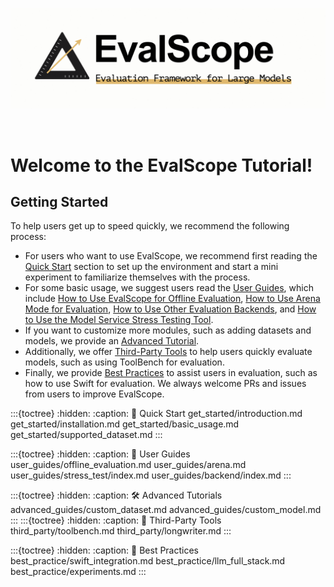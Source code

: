 ![EvalScope Logo](_static/images/evalscope_logo.png)

<br>

# Welcome to the EvalScope Tutorial!

## Getting Started
To help users get up to speed quickly, we recommend the following process:
- For users who want to use EvalScope, we recommend first reading the [Quick Start](get_started/introduction.md) section to set up the environment and start a mini experiment to familiarize themselves with the process.
- For some basic usage, we suggest users read the [User Guides](user_guides/offline_evaluation.md), which include [How to Use EvalScope for Offline Evaluation](user_guides/offline_evaluation.md), [How to Use Arena Mode for Evaluation](user_guides/arena.md), [How to Use Other Evaluation Backends](user_guides/backend/index.md), and [How to Use the Model Service Stress Testing Tool](user_guides/stress_test/index.md).
- If you want to customize more modules, such as adding datasets and models, we provide an [Advanced Tutorial](advanced_guides/custom_dataset.md).
- Additionally, we offer [Third-Party Tools](third_party/toolbench.md) to help users quickly evaluate models, such as using ToolBench for evaluation.
- Finally, we provide [Best Practices](best_practice/swift_integration.md) to assist users in evaluation, such as how to use Swift for evaluation.
We always welcome PRs and issues from users to improve EvalScope.

:::{toctree}
:hidden:
:caption: 🚀 Quick Start
get_started/introduction.md
get_started/installation.md
get_started/basic_usage.md
get_started/supported_dataset.md
:::

:::{toctree}
:hidden:
:caption: 🔧 User Guides
user_guides/offline_evaluation.md
user_guides/arena.md
user_guides/stress_test/index.md
user_guides/backend/index.md
:::

:::{toctree}
:hidden:
:caption: 🛠️ Advanced Tutorials
advanced_guides/custom_dataset.md
advanced_guides/custom_model.md
:::
:::{toctree}
:hidden:
:caption: 🧰 Third-Party Tools
third_party/toolbench.md
third_party/longwriter.md
:::

:::{toctree}
:hidden:
:caption: 📖 Best Practices
best_practice/swift_integration.md
best_practice/llm_full_stack.md
best_practice/experiments.md
:::